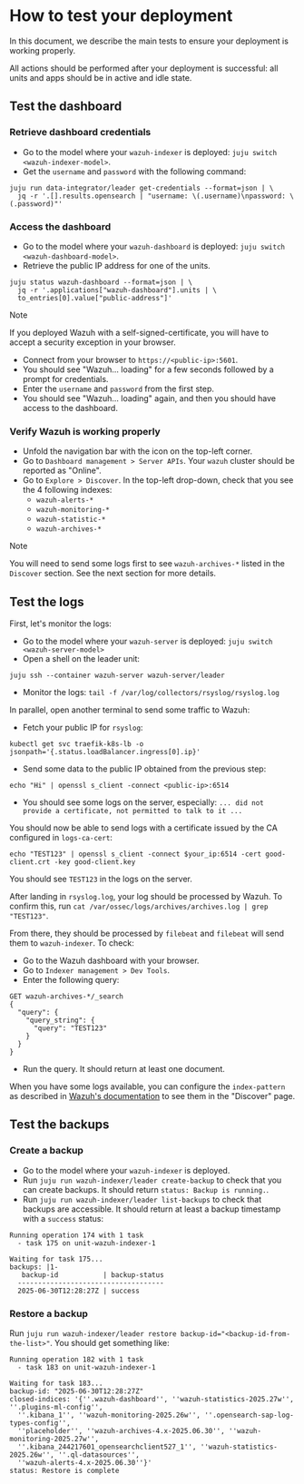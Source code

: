 # How to test your deployment

In this document, we describe the main tests to ensure your deployment is working properly.

All actions should be performed after your deployment is successful: all units and apps should be in active and idle state.

## Test the dashboard

### Retrieve dashboard credentials

- Go to the model where your `wazuh-indexer` is deployed: `juju switch <wazuh-indexer-model>`.
- Get the `username` and `password` with the following command:

```shell
juju run data-integrator/leader get-credentials --format=json | \
  jq -r '.[].results.opensearch | "username: \(.username)\npassword: \(.password)"'
```

### Access the dashboard

- Go to the model where your `wazuh-dashboard` is deployed: `juju switch <wazuh-dashboard-model>`.
- Retrieve the public IP address for one of the units.

```
juju status wazuh-dashboard --format=json | \
  jq -r '.applications["wazuh-dashboard"].units | \
  to_entries[0].value["public-address"]'
```

> [!NOTE]
> If you deployed Wazuh with a self-signed-certificate, you will have to accept a security exception in your browser.

- Connect from your browser to `https://<public-ip>:5601`.
- You should see "Wazuh... loading" for a few seconds followed by a prompt for credentials.
- Enter the `username` and `password` from the first step.
- You should see "Wazuh... loading" again, and then you should have access to the dashboard.

### Verify Wazuh is working properly

- Unfold the navigation bar with the icon on the top-left corner.
- Go to `Dashboard management > Server APIs`. Your `wazuh` cluster should be reported as "Online".
- Go to `Explore > Discover`. In the top-left drop-down, check that you see the 4 following indexes:
  - `wazuh-alerts-*`
  - `wazuh-monitoring-*`
  - `wazuh-statistic-*`
  - `wazuh-archives-*` 
  
> [!NOTE]
> You will need to send some logs first to see `wazuh-archives-*` listed in the `Discover` section. See the next section for more details.

## Test the logs

First, let's monitor the logs:

- Go to the model where your `wazuh-server` is deployed: `juju switch <wazuh-server-model>`
- Open a shell on the leader unit:
```
juju ssh --container wazuh-server wazuh-server/leader
```
- Monitor the logs: `tail -f /var/log/collectors/rsyslog/rsyslog.log`

In parallel, open another terminal to send some traffic to Wazuh:

- Fetch your public IP for `rsyslog`:
```shell
kubectl get svc traefik-k8s-lb -o jsonpath='{.status.loadBalancer.ingress[0].ip}'
```
- Send some data to the public IP obtained from the previous step:

```shell
echo "Hi" | openssl s_client -connect <public-ip>:6514
```

- You should see some logs on the server, especially: `... did not provide a certificate, not permitted to talk to it ...`

You should now be able to send logs with a certificate issued by the CA configured in `logs-ca-cert`:

```shell
echo "TEST123" | openssl s_client -connect $your_ip:6514 -cert good-client.crt -key good-client.key
```

You should see `TEST123` in the logs on the server.

After landing in `rsyslog.log`, your log should be processed by Wazuh. To confirm this, run `cat /var/ossec/logs/archives/archives.log | grep "TEST123"`.

From there, they should be processed by `filebeat` and `filebeat` will send them to `wazuh-indexer`. To check:

- Go to the Wazuh dashboard with your browser.
- Go to `Indexer management > Dev Tools`.
- Enter the following query: 

```
GET wazuh-archives-*/_search
{
  "query": {
    "query_string": {
      "query": "TEST123"
    }
  }
}
```

- Run the query. It should return at least one document.

When you have some logs available, you can configure the `index-pattern` as described in [Wazuh's documentation](https://documentation.wazuh.com/current/user-manual/wazuh-indexer/wazuh-indexer-indices.html#the-wazuharchives-indices) to see them in the "Discover" page.

## Test the backups

### Create a backup

- Go to the model where your `wazuh-indexer` is deployed.
- Run `juju run wazuh-indexer/leader create-backup` to check that you can create backups. It should return `status: Backup is running.`.
- Run `juju run wazuh-indexer/leader list-backups` to check that backups are accessible. It should return at least a backup timestamp with a `success` status:

```text
Running operation 174 with 1 task
  - task 175 on unit-wazuh-indexer-1

Waiting for task 175...
backups: |1-
   backup-id           | backup-status
  ------------------------------------
  2025-06-30T12:28:27Z | success
```

### Restore a backup

Run `juju run wazuh-indexer/leader restore backup-id="<backup-id-from-the-list>"`.
You should get something like:

```test
Running operation 182 with 1 task
  - task 183 on unit-wazuh-indexer-1

Waiting for task 183...
backup-id: "2025-06-30T12:28:27Z"
closed-indices: '{''.wazuh-dashboard'', ''wazuh-statistics-2025.27w'', ''.plugins-ml-config'',
  ''.kibana_1'', ''wazuh-monitoring-2025.26w'', ''.opensearch-sap-log-types-config'',
  ''placeholder'', ''wazuh-archives-4.x-2025.06.30'', ''wazuh-monitoring-2025.27w'',
  ''.kibana_244217601_opensearchclient527_1'', ''wazuh-statistics-2025.26w'', ''.ql-datasources'',
  ''wazuh-alerts-4.x-2025.06.30''}'
status: Restore is complete
```
